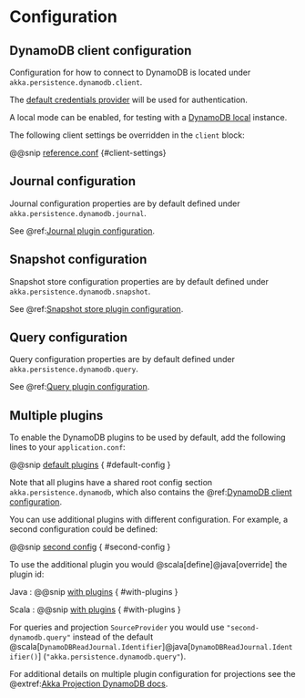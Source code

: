 # Configuration

## DynamoDB client configuration

Configuration for how to connect to DynamoDB is located under `akka.persistence.dynamodb.client`.

The [default credentials provider](https://docs.aws.amazon.com/sdk-for-java/latest/developer-guide/credentials-chain.html) will be used for authentication.

A local mode can be enabled, for testing with a [DynamoDB local](https://docs.aws.amazon.com/amazondynamodb/latest/developerguide/DynamoDBLocal.html) instance.

The following client settings be overridden in the `client` block:

@@snip [reference.conf](/core/src/main/resources/reference.conf) {#client-settings}

## Journal configuration

Journal configuration properties are by default defined under `akka.persistence.dynamodb.journal`.

See @ref:[Journal plugin configuration](journal.md#configuration).

## Snapshot configuration

Snapshot store configuration properties are by default defined under `akka.persistence.dynamodb.snapshot`.

See @ref:[Snapshot store plugin configuration](snapshots.md#configuration).

## Query configuration

Query configuration properties are by default defined under `akka.persistence.dynamodb.query`.

See @ref:[Query plugin configuration](query.md#configuration).

## Multiple plugins

To enable the DynamoDB plugins to be used by default, add the following lines to your `application.conf`:

@@snip [default plugins](/docs/src/test/scala/docs/scaladsl/MultiPluginDocExample.scala) { #default-config }

Note that all plugins have a shared root config section `akka.persistence.dynamodb`, which also contains the
@ref:[DynamoDB client configuration](#dynamodb-client-configuration).

You can use additional plugins with different configuration. For example, a second configuration could be defined:

@@snip [second config](/docs/src/test/scala/docs/scaladsl/MultiPluginDocExample.scala) { #second-config }

To use the additional plugin you would @scala[define]@java[override] the plugin id:

Java
: @@snip [with plugins](/docs/src/test/java/docs/javadsl/MultiPluginDocExample.java) { #with-plugins }

Scala
: @@snip [with plugins](/docs/src/test/scala/docs/scaladsl/MultiPluginDocExample.scala) { #with-plugins }

For queries and projection `SourceProvider` you would use `"second-dynamodb.query"` instead of the default
@scala[`DynamoDBReadJournal.Identifier`]@java[`DynamoDBReadJournal.Identifier()`]
(`"akka.persistence.dynamodb.query"`).

For additional details on multiple plugin configuration for projections see the @extref:[Akka Projection DynamoDB
docs](akka-projection:dynamodb.html#multiple-plugins).
